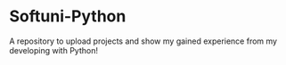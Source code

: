 # Softuni-Python
A repository to upload projects and show my gained experience from my developing with Python!
